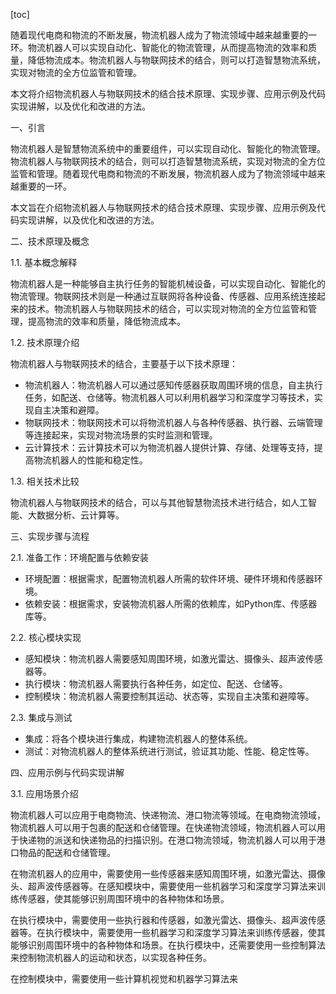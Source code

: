 
[toc]                    
                
                
随着现代电商和物流的不断发展，物流机器人成为了物流领域中越来越重要的一环。物流机器人可以实现自动化、智能化的物流管理，从而提高物流的效率和质量，降低物流成本。物流机器人与物联网技术的结合，则可以打造智慧物流系统，实现对物流的全方位监管和管理。

本文将介绍物流机器人与物联网技术的结合技术原理、实现步骤、应用示例及代码实现讲解，以及优化和改进的方法。

一、引言

物流机器人是智慧物流系统中的重要组件，可以实现自动化、智能化的物流管理。物流机器人与物联网技术的结合，则可以打造智慧物流系统，实现对物流的全方位监管和管理。随着现代电商和物流的不断发展，物流机器人成为了物流领域中越来越重要的一环。

本文旨在介绍物流机器人与物联网技术的结合技术原理、实现步骤、应用示例及代码实现讲解，以及优化和改进的方法。

二、技术原理及概念

1.1. 基本概念解释

物流机器人是一种能够自主执行任务的智能机械设备，可以实现自动化、智能化的物流管理。物联网技术则是一种通过互联网将各种设备、传感器、应用系统连接起来的技术。物流机器人与物联网技术的结合，可以实现对物流的全方位监管和管理，提高物流的效率和质量，降低物流成本。

1.2. 技术原理介绍

物流机器人与物联网技术的结合，主要基于以下技术原理：

- 物流机器人：物流机器人可以通过感知传感器获取周围环境的信息，自主执行任务，如配送、仓储等。物流机器人可以利用机器学习和深度学习等技术，实现自主决策和避障。
- 物联网技术：物联网技术可以将物流机器人与各种传感器、执行器、云端管理等连接起来，实现对物流场景的实时监测和管理。
- 云计算技术：云计算技术可以为物流机器人提供计算、存储、处理等支持，提高物流机器人的性能和稳定性。

1.3. 相关技术比较

物流机器人与物联网技术的结合，可以与其他智慧物流技术进行结合，如人工智能、大数据分析、云计算等。

三、实现步骤与流程

2.1. 准备工作：环境配置与依赖安装

- 环境配置：根据需求，配置物流机器人所需的软件环境、硬件环境和传感器环境。
- 依赖安装：根据需求，安装物流机器人所需的依赖库，如Python库、传感器库等。

2.2. 核心模块实现

- 感知模块：物流机器人需要感知周围环境，如激光雷达、摄像头、超声波传感器等。
- 执行模块：物流机器人需要执行各种任务，如定位、配送、仓储等。
- 控制模块：物流机器人需要控制其运动、状态等，实现自主决策和避障等。

2.3. 集成与测试

- 集成：将各个模块进行集成，构建物流机器人的整体系统。
- 测试：对物流机器人的整体系统进行测试，验证其功能、性能、稳定性等。

四、应用示例与代码实现讲解

3.1. 应用场景介绍

物流机器人可以应用于电商物流、快递物流、港口物流等领域。在电商物流领域，物流机器人可以用于包裹的配送和仓储管理。在快递物流领域，物流机器人可以用于快递物的派送和快递物品的扫描识别。在港口物流领域，物流机器人可以用于港口物品的配送和仓储管理。

在物流机器人的应用中，需要使用一些传感器来感知周围环境，如激光雷达、摄像头、超声波传感器等。在感知模块中，需要使用一些机器学习和深度学习算法来训练传感器，使其能够识别周围环境中的各种物体和场景。

在执行模块中，需要使用一些执行器和传感器，如激光雷达、摄像头、超声波传感器等。在执行模块中，需要使用一些机器学习和深度学习算法来训练传感器，使其能够识别周围环境中的各种物体和场景。在执行模块中，还需要使用一些控制算法来控制物流机器人的运动和状态，以实现各种任务。

在控制模块中，需要使用一些计算机视觉和机器学习算法来

